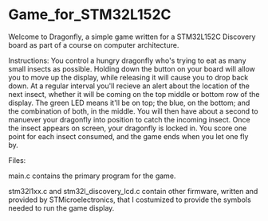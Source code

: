 # Game_for_STM32L152C

Welcome to Dragonfly, a simple game written for a STM32L152C Discovery board as part of a course on computer architecture. 

Instructions:
You control a hungry dragonfly who's trying to eat as many small insects as possible. Holding down the button on your board will allow you to move up the display, while releasing it will cause you to drop back down. At a regular interval you'll recieve an alert about the location of the next insect, whether it will be coming on the top middle or bottom row of the display. The green LED means it'll be on top; the blue, on the bottom; and the combination of both, in the middle. You will then have about a second to manuever your dragonfly into position to catch the incoming insect. Once the insect appears on screen, your dragonfly is locked in. You score one point for each insect consumed, and the game ends when you let one fly by.

Files:

main.c contains the primary program for the game.

stm32l1xx.c and stm32l_discovery_lcd.c contain other firmware, written and provided by STMicroelectronics, that I costumized to provide the symbols needed to run the game display.
